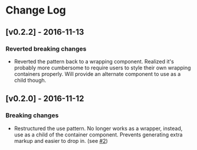 # Change Log

## [v0.2.2] - 2016-11-13

### Reverted breaking changes
- Reverted the pattern back to a wrapping component. Realized it's probably more cumbersome to require users to style their own wrapping containers properly. Will provide an alternate component to use as a child though.

## [v0.2.0] - 2016-11-12

### Breaking changes
- Restructured the use pattern. No longer works as a wrapper, instead, use as a child of the container component. Prevents generating extra markup and easier to drop in. (see [#2](https://github.com/derrickpelletier/react-loading-overlay/pull/2))
